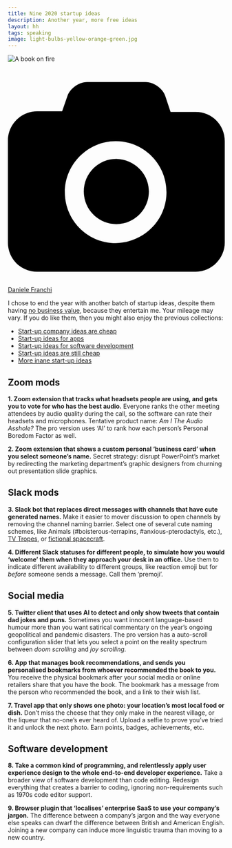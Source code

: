 ```yaml
---
title: Nine 2020 startup ideas
description: Another year, more free ideas
layout: hh
tags: speaking
image: light-bulbs-yellow-orange-green.jpg
---
```


![A book on fire](light-bulbs-yellow-orange-green.jpg)

<a class="unsplash" href="https://unsplash.com/photos/GbAEJUJKJ88" rel="noopener noreferrer"><span><svg xmlns="http://www.w3.org/2000/svg" viewBox="0 0 32 32"><title>unsplash-logo</title><path d="M20.8 18.1c0 2.7-2.2 4.8-4.8 4.8s-4.8-2.1-4.8-4.8c0-2.7 2.2-4.8 4.8-4.8 2.7.1 4.8 2.2 4.8 4.8zm11.2-7.4v14.9c0 2.3-1.9 4.3-4.3 4.3h-23.4c-2.4 0-4.3-1.9-4.3-4.3v-15c0-2.3 1.9-4.3 4.3-4.3h3.7l.8-2.3c.4-1.1 1.7-2 2.9-2h8.6c1.2 0 2.5.9 2.9 2l.8 2.4h3.7c2.4 0 4.3 1.9 4.3 4.3zm-8.6 7.5c0-4.1-3.3-7.5-7.5-7.5-4.1 0-7.5 3.4-7.5 7.5s3.3 7.5 7.5 7.5c4.2-.1 7.5-3.4 7.5-7.5z"></path></svg></span><span>Daniele Franchi</span></a>

I chose to end the year with another batch of startup ideas, despite them having [no business value](startup-ideas-are-cheap),
because they entertain me.
Your mileage may vary.
If you do like them, then you might also enjoy the previous collections:

* [Start-up company ideas are cheap](startup-ideas-are-cheap)
* [Start-up ideas for apps](startup-ideas-apps)
* [Start-up ideas for software development](startup-ideas-development)
* [Start-up ideas are still cheap](startup-ideas-misc)
* [More inane start-up ideas](startup-ideas-2018-2019)

## Zoom mods

**1. Zoom extension that tracks what headsets people are using, and gets you to vote for who has the best audio.**
Everyone ranks the other meeting attendees by audio quality during the call, so the software can rate their headsets and microphones.
Tentative product name: _Am I The Audio Asshole?_
The pro version uses ‘AI’ to rank how each person’s Personal Boredom Factor as well.

**2. Zoom extension that shows a custom personal ‘business card’ when you select someone’s name.**
Secret strategy: disrupt PowerPoint’s market by redirecting the marketing department’s graphic designers from churning out presentation slide graphics.

## Slack mods

**3. Slack bot that replaces direct messages with channels that have cute generated names.**
Make it easier to mover discussion to open channels by removing the channel naming barrier.
Select one of several cute naming schemes, like Animals (#boisterous-terrapins, #anxious-pterodactyls, etc.),
[TV Tropes](https://tvtropes.org/pmwiki/browse.php), or 
[fictional spacecraft](https://en.m.wikipedia.org/wiki/List_of_fictional_spacecraft).

**4. Different Slack statuses for different people, to simulate how you would ‘welcome’ them when they approach your desk in an office.**
Use them to indicate different availability to different groups, like reaction emoji but for _before_ someone sends a message. Call them ‘premoji’.

## Social media

**5. Twitter client that uses AI to detect and only show tweets that contain dad jokes and puns.**
Sometimes you want innocent language-based humour more than you want satirical commentary on the year’s ongoing geopolitical and pandemic disasters.
The pro version has a auto-scroll configuration slider that lets you select a point on the reality spectrum between _doom scrolling_ and _joy scrolling_.

**6. App that manages book recommendations, and sends you personalised bookmarks from whoever recommended the book to you.**
You receive the physical bookmark after your social media or online retailers share that you have the book.
The bookmark has a message from the person who recommended the book, and a link to their wish list.

**7. Travel app that only shows one photo: your location’s most local food or dish.**
Don’t miss the cheese that they only make in the nearest village, or the liqueur that no-one’s ever heard of. 
Upload a selfie to prove you’ve tried it and unlock the next photo.
Earn points, badges, achievements, etc.

## Software development

**8. Take a common kind of programming, and relentlessly apply user experience design to the whole end-to-end developer experience.**
Take a broader view of software development than code editing.
Redesign everything that creates a barrier to coding, ignoring non-requirements such as 1970s code editor support.

**9. Browser plugin that ‘localises’ enterprise SaaS to use your company’s jargon.**
The difference between a company’s jargon and the way everyone else speaks can dwarf the difference between British and American English.
Joining a new company can induce more linguistic trauma than moving to a new country.
